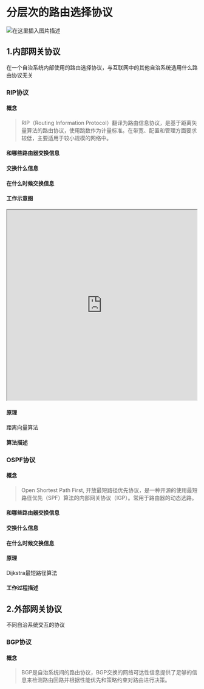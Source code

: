 # 分层次的路由选择协议

![在这里插入图片描述](https://img-blog.csdnimg.cn/20190520014121605.png)

## 1.内部网关协议

在一个自治系统内部使用的路由选择协议，与互联网中的其他自治系统选用什么路由协议无关

### RIP协议

#### 概念
>RIP（Routing Information Protocol）翻译为路由信息协议，是基于距离矢量算法的路由协议，使用跳数作为计量标准。在带宽、配置和管理方面要求较低，主要适用于较小规模的网络中。

#### 和哪些路由器交换信息


#### 交换什么信息


#### 在什么时候交换信息



#### 工作示意图

<iframe height=500 width=500 src="http://hiphotos.baidu.com/feed/pic/item/023b5bb5c9ea15ce335392b2ba003af33b87b2cf.jpg"></iframe>


#### 原理

距离向量算法



#### 算法描述



### OSPF协议

#### 概念
>    Open Shortest Path First, 开放最短路径优先协议，是一种开源的使用最短路径优先（SPF）算法的内部网关协议（IGP）。常用于路由器的动态选路。


#### 和哪些路由器交换信息


#### 交换什么信息


#### 在什么时候交换信息

#### 原理

Dijkstra最短路径算法

#### 工作过程描述

## 2.外部网关协议

不同自治系统交互的协议

### BGP协议

#### 概念

>BGP是自治系统间的路由协议，BGP交换的网络可达性信息提供了足够的信息来检测路由回路并根据性能优先和策略约束对路由进行决策。


